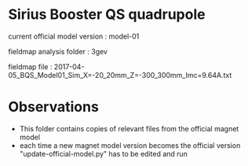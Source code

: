 Sirius Booster QS quadrupole
============================

current official model version : model-01

fieldmap analysis folder       : 3gev

fieldmap file                  : 2017-04-05_BQS_Model01_Sim_X=-20_20mm_Z=-300_300mm_Imc=9.64A.txt


Observations
============

- This folder contains copies of relevant files from the official magnet model
- each time a new magnet model version becomes the official version "update-official-model.py" has to be edited and run
